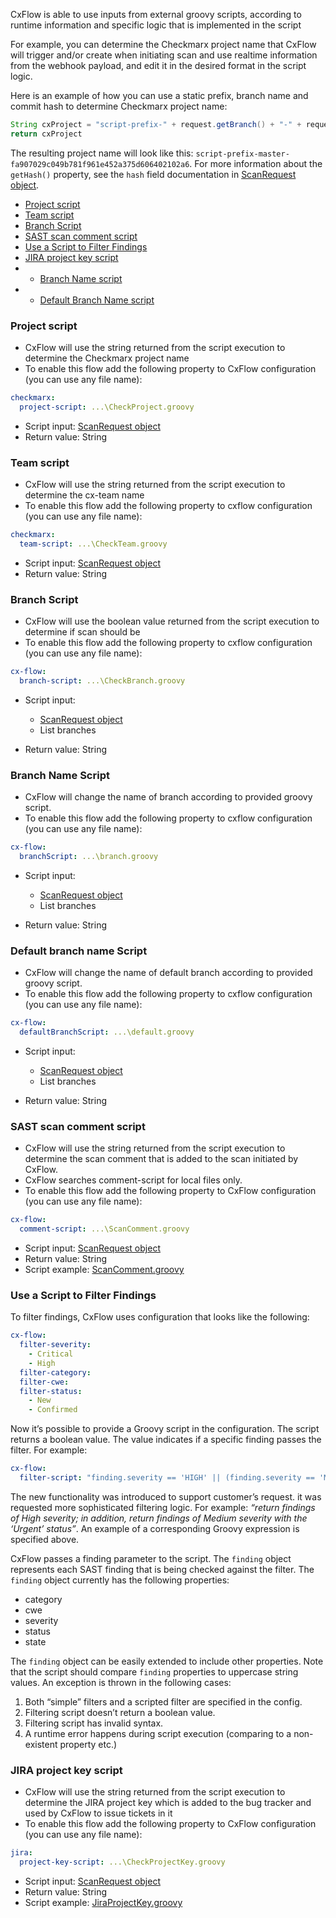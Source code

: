 CxFlow is able to use inputs from external groovy scripts, according to runtime information and specific logic that is implemented in the script

For example, you can determine the Checkmarx project name that CxFlow will trigger and/or create when initiating scan and use realtime information from the webhook payload, and edit it in the desired format in the script logic.

Here is an example of how you can use a static prefix, branch name and commit hash to determine Checkmarx project name:

```groovy
String cxProject = "script-prefix-" + request.getBranch() + "-" + request.getHash() 
return cxProject
```
The resulting project name will look like this: `script-prefix-master-fa907029c049b781f961e452a375d606402102a6`.
For more information about the `getHash()` property, see the `hash` field documentation in [ScanRequest object](../src/main/java/com/checkmarx/flow/dto/ScanRequest.java).

* [Project script](#projectscript)
* [Team script](#teamscript)
* [Branch Script](#branchscript)
* [SAST scan comment script](#scancomment)
* [Use a Script to Filter Findings](#filterfindings)
* [JIRA project key script](#jiraprojectkeyscript)
* * [Branch Name script](#branchnamescript)
* * [Default Branch Name script](#defaultbranchnamescript)

### <a name="projectscript">Project script</a>
* CxFlow will use the string returned from the script execution to determine the Checkmarx project name
* To enable this flow add the following property to CxFlow configuration (you can use any file name): 

```yaml
checkmarx:
  project-script: ...\CheckProject.groovy
```

* Script input: [ScanRequest object](../src/main/java/com/checkmarx/flow/dto/ScanRequest.java)
* Return value: String



### <a name="teamscript">Team script</a>
* CxFlow will use the string returned from the script execution to determine the cx-team name
* To enable this flow add the following property to cxflow configuration (you can use any file name): 

```yaml
checkmarx:
  team-script: ...\CheckTeam.groovy
```

* Script input: [ScanRequest object](../src/main/java/com/checkmarx/flow/dto/ScanRequest.java)
* Return value: String



### <a name="branchscript">Branch Script</a>
* CxFlow will use the boolean value returned from the script execution to determine if scan should be 
* To enable this flow add the following property to cxflow configuration (you can use any file name): 

```yaml
cx-flow:
  branch-script: ...\CheckBranch.groovy
```

* Script input: 
  * [ScanRequest object](../src/main/java/com/checkmarx/flow/dto/ScanRequest.java)
  * List<String> branches

* Return value: String


### <a name="branchnamescript">Branch Name Script</a>
* CxFlow will change the name of branch according to provided groovy script.
* To enable this flow add the following property to cxflow configuration (you can use any file name):

```yaml
cx-flow:
  branchScript: ...\branch.groovy
```

* Script input:
  * [ScanRequest object](../src/main/java/com/checkmarx/flow/dto/ScanRequest.java)
  * List<String> branches

* Return value: String

### <a name="defaultbranchnamescript">Default branch name Script</a>
* CxFlow will change the name of default branch according to provided groovy script.
* To enable this flow add the following property to cxflow configuration (you can use any file name):

```yaml
cx-flow:
  defaultBranchScript: ...\default.groovy
```

* Script input:
  * [ScanRequest object](../src/main/java/com/checkmarx/flow/dto/ScanRequest.java)
  * List<String> branches

* Return value: String

### <a name="scancomment">SAST scan comment script</a>

* CxFlow will use the string returned from the script execution to determine the scan comment that is added to the scan initiated by CxFlow.
* CxFlow searches comment-script for local files only.
* To enable this flow add the following property to CxFlow configuration (you can use any file name): 

```yaml
cx-flow:
  comment-script: ...\ScanComment.groovy
```

* Script input: [ScanRequest object](https://raw.githubusercontent.com/checkmarx-ltd/cx-flow/develop/src/main/java/com/checkmarx/flow/dto/ScanRequest.java)
* Return value: String
* Script example: [ScanComment.groovy](https://raw.githubusercontent.com/checkmarx-ltd/cx-flow/develop/src/main/resources/samples/ScanComment.groovy)

### <a name="filterfindings">Use a Script to Filter Findings</a>

To filter findings, CxFlow uses configuration that looks like the following:

```yaml
cx-flow:
  filter-severity:
    - Critical
    - High
  filter-category:
  filter-cwe:
  filter-status:
    - New
    - Confirmed
```

Now it’s possible to provide a Groovy script in the configuration. The script returns a boolean value. The value indicates if a specific finding passes the filter. For example:

```yaml
cx-flow:
  filter-script: "finding.severity == 'HIGH' || (finding.severity == 'MEDIUM' && finding.status == 'URGENT')"
```
The new functionality was introduced to support customer’s request. it was requested more sophisticated filtering logic. For example: _“return findings of High severity; in addition, return findings of Medium severity with the ‘Urgent’ status”_. An example of a corresponding Groovy expression is specified above.

CxFlow passes a finding parameter to the script. The ```finding``` object represents each SAST finding that is being checked against the filter. The ```finding``` object currently has the following properties:

* category
* cwe
* severity
* status
* state

The ```finding``` object can be easily extended to include other properties. Note that the script should compare ```finding``` properties to uppercase string values.
An exception is thrown in the following cases:

1. Both “simple” filters and a scripted filter are specified in the config.
2. Filtering script doesn’t return a boolean value.
3. Filtering script has invalid syntax.
4. A runtime error happens during script execution (comparing to a non-existent property etc.)

### <a name="jiraprojectkeyscript">JIRA project key script</a>

* CxFlow will use the string returned from the script execution to determine the JIRA project key which is added to the bug tracker and used by CxFlow to issue tickets in it
* To enable this flow add the following property to CxFlow configuration (you can use any file name): 

```yaml
jira:
  project-key-script: ...\CheckProjectKey.groovy
```

* Script input: [ScanRequest object](../src/main/java/com/checkmarx/flow/dto/ScanRequest.java)
* Return value: String
* Script example: [JiraProjectKey.groovy](../src/main/resources/samples/JiraProjectKey.groovy)
